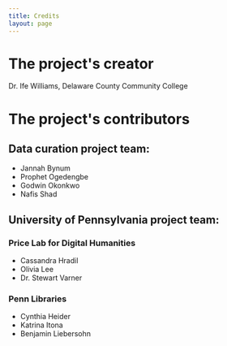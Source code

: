 ```yaml
---
title: Credits
layout: page
---
```


# The project's creator
Dr. Ife Williams, Delaware County Community College

# The project's contributors
## Data curation project team:
- Jannah Bynum
- Prophet Ogedengbe
- Godwin Okonkwo
- Nafis Shad

## University of Pennsylvania project team:
### Price Lab for Digital Humanities
- Cassandra Hradil
- Olivia Lee
- Dr. Stewart Varner

### Penn Libraries
- Cynthia Heider
- Katrina Itona
- Benjamin Liebersohn
